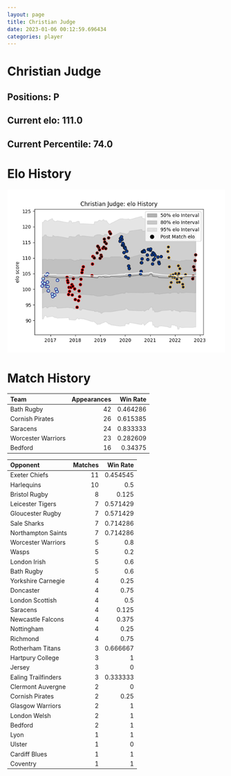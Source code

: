 ```yaml
---  
layout: page  
title: Christian Judge  
date: 2023-01-06 00:12:59.696434  
categories: player  
---
```

# Christian Judge

## Positions: P

## Current elo: 111.0

## Current Percentile: 74.0

# Elo History


![elo history](history_ChristianJudge.png)
# Match History


| Team               |   Appearances |   Win Rate |
|:-------------------|--------------:|-----------:|
| Bath Rugby         |            42 |   0.464286 |
| Cornish Pirates    |            26 |   0.615385 |
| Saracens           |            24 |   0.833333 |
| Worcester Warriors |            23 |   0.282609 |
| Bedford            |            16 |   0.34375  |

| Opponent            |   Matches |   Win Rate |
|:--------------------|----------:|-----------:|
| Exeter Chiefs       |        11 |   0.454545 |
| Harlequins          |        10 |   0.5      |
| Bristol Rugby       |         8 |   0.125    |
| Leicester Tigers    |         7 |   0.571429 |
| Gloucester Rugby    |         7 |   0.571429 |
| Sale Sharks         |         7 |   0.714286 |
| Northampton Saints  |         7 |   0.714286 |
| Worcester Warriors  |         5 |   0.8      |
| Wasps               |         5 |   0.2      |
| London Irish        |         5 |   0.6      |
| Bath Rugby          |         5 |   0.6      |
| Yorkshire Carnegie  |         4 |   0.25     |
| Doncaster           |         4 |   0.75     |
| London Scottish     |         4 |   0.5      |
| Saracens            |         4 |   0.125    |
| Newcastle Falcons   |         4 |   0.375    |
| Nottingham          |         4 |   0.25     |
| Richmond            |         4 |   0.75     |
| Rotherham Titans    |         3 |   0.666667 |
| Hartpury College    |         3 |   1        |
| Jersey              |         3 |   0        |
| Ealing Trailfinders |         3 |   0.333333 |
| Clermont Auvergne   |         2 |   0        |
| Cornish Pirates     |         2 |   0.25     |
| Glasgow Warriors    |         2 |   1        |
| London Welsh        |         2 |   1        |
| Bedford             |         2 |   1        |
| Lyon                |         1 |   1        |
| Ulster              |         1 |   0        |
| Cardiff Blues       |         1 |   1        |
| Coventry            |         1 |   1        |